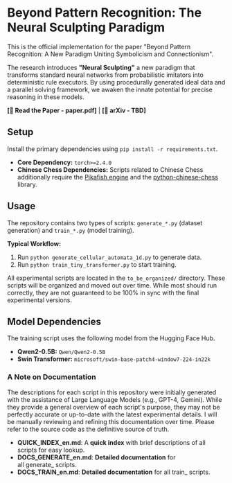 # Beyond Pattern Recognition: The Neural Sculpting Paradigm

This is the official implementation for the paper "Beyond Pattern Recognition: A New Paradigm Uniting Symbolicism and Connectionism".

The research introduces **"Neural Sculpting"** a new paradigm that transforms standard neural networks from probabilistic imitators into deterministic rule executors. By using procedurally generated ideal data and a parallel solving framework, we awaken the innate potential for precise reasoning in these models.

**[📜 Read the Paper - paper.pdf]** | **[🚀 arXiv - TBD]**

## Setup

Install the primary dependencies using `pip install -r requirements.txt`.

*   **Core Dependency:** `torch>=2.4.0`
*   **Chinese Chess Dependencies:** Scripts related to Chinese Chess additionally require the [Pikafish engine](https://www.pikafish.com/) and the [python-chinese-chess](https://github.com/windshadow233/python-chinese-chess) library.

## Usage

The repository contains two types of scripts: `generate_*.py` (dataset generation) and `train_*.py` (model training).

**Typical Workflow:**
1.  Run `python generate_cellular_automata_1d.py` to generate data.
2.  Run `python train_tiny_transformer.py` to start training.

All experimental scripts are located in the `to_be_organized/` directory. These scripts will be organized and moved out over time. While most should run correctly, they are not guaranteed to be 100% in sync with the final experimental versions.

## Model Dependencies

The training script uses the following model from the Hugging Face Hub.

*   **Qwen2-0.5B:** `Qwen/Qwen2-0.5B`
*   **Swin Transformer:** `microsoft/swin-base-patch4-window7-224-in22k`

### A Note on Documentation

The descriptions for each script in this repository were initially generated with the assistance of Large Language Models (e.g., GPT-4, Gemini). While they provide a general overview of each script's purpose, they may not be perfectly accurate or up-to-date with the latest experimental details. I will be manually reviewing and refining this documentation over time. Please refer to the source code as the definitive source of truth.

- **QUICK_INDEX_en.md**: A **quick index** with brief descriptions of all scripts for easy lookup.
- **DOCS_GENERATE_en.md**: **Detailed documentation** for all generate_ scripts.
- **DOCS_TRAIN_en.md**: **Detailed documentation** for all train_ scripts.